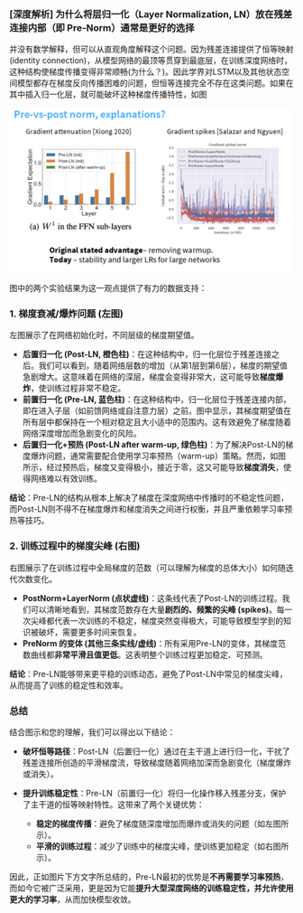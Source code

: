 ### **[深度解析]** 为什么将层归一化（Layer Normalization, LN）放在残差连接内部（即 Pre-Norm）通常是更好的选择  

并没有数学解释，但可以从直观角度解释这个问题。因为残差连接提供了恒等映射(identity connection)，从模型网络的最顶等贯穿到最底层，在训练深度网络时，这种结构使梯度传播变得非常顺畅(为什么？)。因此学界对LSTM以及其他状态空间模型都存在梯度反向传播困难的问题，但恒等连接完全不存在这类问题。如果在其中插入归一化层，就可能破坏这种梯度传播特性，如图

![](.files/IPvCcUZMLcyI1NS.png)

图中的两个实验结果为这一观点提供了有力的数据支持：

### 1. 梯度衰减/爆炸问题 (左图)

左图展示了在网络初始化时，不同层级的梯度期望值。

- **后置归一化 (Post-LN, 橙色柱)**：在这种结构中，归一化层位于残差连接之后。我们可以看到，随着网络层数的增加（从第1层到第6层），梯度的期望值急剧增大。这意味着在网络的深层，梯度会变得非常大，这可能导致**梯度爆炸**，使训练过程非常不稳定。
- **前置归一化 (Pre-LN, 蓝色柱)**：在这种结构中，归一化层位于残差连接内部，即在进入子层（如前馈网络或自注意力层）之前。图中显示，其梯度期望值在所有层中都保持在一个相对稳定且大小适中的范围内。这有效避免了梯度随着网络深度增加而急剧变化的风险。
- **后置归一化+预热 (Post-LN after warm-up, 绿色柱)**：为了解决Post-LN的梯度爆炸问题，通常需要配合使用学习率预热（warm-up）策略。然而，如图所示，经过预热后，梯度又变得极小，接近于零，这又可能导致**梯度消失**，使得网络难以有效训练。

**结论**：Pre-LN的结构从根本上解决了梯度在深度网络中传播时的不稳定性问题，而Post-LN则不得不在梯度爆炸和梯度消失之间进行权衡，并且严重依赖学习率预热等技巧。

### 2. 训练过程中的梯度尖峰 (右图)

右图展示了在训练过程中全局梯度的范数（可以理解为梯度的总体大小）如何随迭代次数变化。

- **PostNorm+LayerNorm (点状虚线)**：这条线代表了Post-LN的训练过程。我们可以清晰地看到，其梯度范数存在大量**剧烈的、频繁的尖峰 (spikes)**。每一次尖峰都代表一次训练的不稳定，梯度突然变得极大，可能导致模型学到的知识被破坏，需要更多时间来恢复。
- **PreNorm 的变体 (其他三条实线/虚线)**：所有采用Pre-LN的变体，其梯度范数曲线都**非常平滑且值更低**。这表明整个训练过程更加稳定、可预测。

**结论**：Pre-LN能够带来更平稳的训练动态，避免了Post-LN中常见的梯度尖峰，从而提高了训练的稳定性和效率。

### 总结

结合图示和您的理解，我们可以得出以下结论：

- **破坏恒等路径**：Post-LN（后置归一化）通过在主干道上进行归一化，干扰了残差连接所创造的平滑梯度流，导致梯度随着网络加深而急剧变化（梯度爆炸或消失）。
- **提升训练稳定性**：Pre-LN（前置归一化）将归一化操作移入残差分支，保护了主干道的恒等映射特性。这带来了两个关键优势：

  - **稳定的梯度传播**：避免了梯度随深度增加而爆炸或消失的问题（如左图所示）。
  - **平滑的训练过程**：减少了训练中的梯度尖峰，使训练更加稳定（如右图所示）。


因此，正如图片下方文字所总结的，Pre-LN最初的优势是**不再需要学习率预热**，而如今它被广泛采用，更是因为它能**提升大型深度网络的训练稳定性，并允许使用更大的学习率**，从而加快模型收敛。